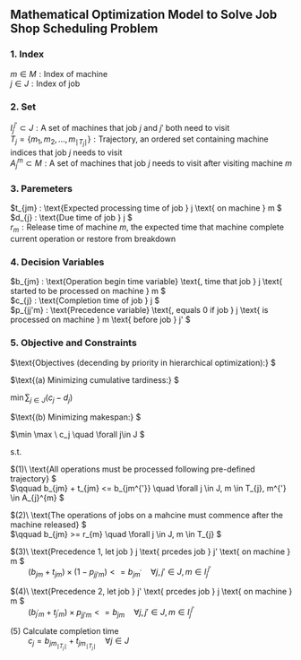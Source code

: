 ## Mathematical Optimization Model to Solve Job Shop Scheduling Problem

### 1. Index

$m \in M : \text{Index of machine}$ \
$j \in J : \text{Index of job}$

### 2. Set

$I_{j}^{j'} \subset J : \text{A set of machines that job } j \text{ and } j' \text{ both need to visit}$\
$T_{j} = \{m_1, m_2, ..., m_{\mid T_{j}\mid} \} : \text{Trajectory, an ordered set containing machine indices that job } j \text{ needs to visit}$\
$A_{j}^{m} \subset M : \text{A set of machines that job } j \text{ needs to visit after visiting machine } m$

### 3. Paremeters

$t_{jm} : \text{Expected processing time of job } j \text{ on machine } m $\
$d_{j} : \text{Due time of job } j $\
$r_{m} : \text{Release time of machine } m \text{, the expected time that machine complete current operation or restore from breakdown}$

### 4. Decision Variables

$b_{jm} : \text{Operation begin time variable} \text{, time that job } j \text{ started to be processed on machine } m $\
$c_{j} : \text{Completion time of job } j $\
$p_{jj'm} : \text{Precedence variable} \text{, equals 0 if job } j \text{ is processed on machine } m \text{ before job } j' $

### 5. Objective and Constraints
$\text{Objectives (decending by priority in hierarchical optimization):} $

$\text{(a) Minimizing cumulative tardiness:} $

$\min \displaystyle \sum_{j \in J}\left({c_j - d_j} \right)$

$\text{(b) Minimizing makespan:} $

$\min \max \ c_j \quad \forall j\in J $

$\text{s.t.}$

$(1)\ \text{All operations must be processed following pre-defined trajectory} $\
$\qquad b_{jm} + t_{jm} <= b_{jm^{'}} \quad \forall j \in J, m \in T_{j}, m^{'} \in A_{j}^{m} $

$(2)\ \text{The operations of jobs on a mahcine must commence after the machine released} $\
$\qquad b_{jm} >= r_{m} \quad \forall j \in J, m \in T_{j} $

$(3)\ \text{Precedence 1, let job } j \text{ prcedes job } j' \text{ on machine } m $\
$\qquad \left( b_{jm} + t_{jm} \right) \times \left( 1 - p_{jj'm} \right) <= b_{jm^{'}} \quad \forall j, j' \in J, m \in I_{j}^{j'}$

$(4)\ \text{Precedence 2, let job } j' \text{ prcedes job } j \text{ on machine } m $\
$\qquad \left( b_{j^{'}m} + t_{j^{'}m} \right) \times p_{jj'm} <= b_{jm} \quad \forall j, j' \in J, m \in I_{j}^{j'}$

$(5)\ \text{Calculate completion time }$\
$\qquad c_{j} = b_{jm_{\mid T_{j}\mid}} + t_{jm_{\mid T_{j}\mid}} \quad \forall j \in J$